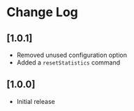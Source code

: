 # Change Log

## [1.0.1]
- Removed unused configuration option
- Added a `resetStatistics` command

## [1.0.0]
- Initial release

